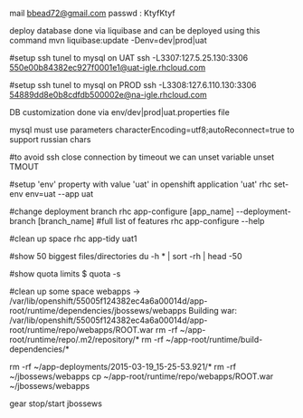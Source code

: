 mail bbead72@gmail.com
passwd : KtyfKtyf

deploy database done via liquibase and can be deployed using this command
mvn liquibase:update -Denv=dev|prod|uat

#setup ssh tunel to mysql on UAT
ssh -L3307:127.5.25.130:3306  550e00b84382ec927f0001e1@uat-igle.rhcloud.com

#setup ssh tunel to mysql on PROD
ssh -L3308:127.6.110.130:3306  54889dd8e0b8cdfdb500002e@na-igle.rhcloud.com

DB customization done via env/dev|prod|uat.properties file

mysql must use parameters
characterEncoding=utf8;autoReconnect=true
to support russian chars

#to avoid ssh close connection by timeout we can unset variable
unset TMOUT

#setup 'env' property with value 'uat' in openshift application 'uat'
rhc set-env env=uat --app uat

#change deployment branch
rhc app-configure [app_name] --deployment-branch [branch_name]
#full list of features
rhc app-configure --help


#clean up space
rhc app-tidy uat1

#show 50 biggest files/directories
du -h * | sort -rh | head -50

#show quota limits
$ quota -s

#clean up some space
webapps -> /var/lib/openshift/55005f124382ec4a6a00014d/app-root/runtime/dependencies/jbossews/webapps
Building war: /var/lib/openshift/55005f124382ec4a6a00014d/app-root/runtime/repo/webapps/ROOT.war
rm -rf ~/app-root/runtime/repo/.m2/repository/*
rm -rf ~/app-root/runtime/build-dependencies/*

rm -rf ~/app-deployments/2015-03-19_15-25-53.921/*
rm -rf ~/jbossews/webapps
cp ~/app-root/runtime/repo/webapps/ROOT.war ~/jbossews/webapps

gear stop/start jbossews